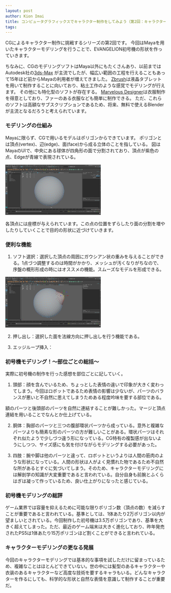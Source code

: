 ```yaml
---
layout: post
author: Kion Imai
title: コンピュータグラフィックスでキャラクター制作をしてみよう（第2回：キャラクターモデリングをおしてみよう！）
tags:
---
```

CGによるキャラクター制作に挑戦するシリーズの第2回です。
今回はMayaを用いたキャラクターモデリングを行うことで、EVANGELION初号機の形状を作っていきます。

ちなみに、CGのモデリングソフトはMaya以外にもたくさんあり、以前まではAutodesk社の[3ds-Max](https://www.autodesk.co.jp/products/3ds-max/)
が主流でしたが、幅広い範囲の工程を行えることもあって15年ほど前からMayaの利用者が増えてきました。
[Zbrush](https://oakcorp.net/pixologic/)は液晶タブレットを用いて制作することに向いており、粘土工作のような感覚でモデリングが行えます。
その他にも特化型のソフトが存在する。
[Marvelous Designer](https://www.marvelousdesigner.com/)は衣服制作を得意としており、ファーのある衣服なども簡単に制作できる。
ただ、これらのソフトは高額なサブスクリプションであるため、将来、無料で使えるBlenderが主流となるだろうと考えられています。

### モデリングの仕組み

Mayaに限らず、CGで用いるモデルはポリゴンからできています。
ポリゴンとは頂点(vertex)、辺(edge)、面(face)から成る立体のことを指している。
図はMayaのUIで、中央にある球体が四角形の面で分割されており、頂点が紫色の点、Edgeが青線で表現されている。

<img src="/images/KionImai/Sphere.png" width="300">

各頂点には座標が与えられています。この点の位置をずらしたり面の分割を増やしたりしていくことで目的の形状に近づけていきます。

### 便利な機能

1. ソフト選択：選択した頂点の周囲にガウシアン状の重みを与えることができる。1点づつ調整するのは時間がかかり、メッシュが汚くなりがちなので、序盤の概形形成の時にはオススメの機能。スムーズなモデルを形成できる。

<img src="/images/KionImai/SoftSelect.png" width="300">

2. 押し出し：選択した面を法線方向に押し出しを行う機能である。

3. エッジループ挿入：

### 初号機モデリング！～部位ごとの総括～

実際に初号機の制作を行った感想を部位ごとに記していく。

1. 頭部：顔を含んでいるため、ちょっとした表情の違いで印象が大きく変わってしまう。今回はロボットであるため表情の影響は少ないが、パーツのバランスが悪いと不自然に思えてしまうためある程度吟味を要する部位である。

額のパーツと後頭部のパーツを自然に連結することが難しかった。マージと頂点連結を用いることでなんとか仕上げている。

2. 胴体：胸部のパーツと三つの腹部環状パーツから成っている。意外と複雑なパーツよりも簡素な形のパーツの方が難しいことがある。環状パーツはそれぞれ似たようで少しづつ違う形になっている。CG特有の複製感が出ないようにしつつ、サイズ感にも気を付けながらモデリングする必要があった。

3. 四肢：腕や脚は他のパーツと違って、ロボットというよりは人間の筋肉のような形状になっている。人間の形状は人がよく見慣れた物であるため不自然な所があるとすぐに気づいてしまう。そのため、キャラクターモデリングには解剖学の知識が大変重要であると言われている。自分自身も前腕とふくらはぎは凝って作っているため、良い仕上がりになったと感じている。

### 初号機モデリングの総評

ゲーム業界では容量を抑えるために可能な限りポリゴン数（頂点の数）を減らすことが重要であると言われている。基準としては、1体あたり2万ポリゴン以内が望ましいとされている。今回制作した初号機は3.5万ポリゴンであり、基準を大きく超えてしまった。ただ、最近のゲーム端末は大きく進化しており、昨年発売されたPS5は1体あたり15万ポリゴンほど割くことができると言われている。

### キャラクターモデリングの更なる発展
今回のキャラクターモデリングでは基本的な事項を試しただけに留まっているため、複雑なことはほとんどできていない。世の中には髪型のあるキャラクターや衣装のあるキャラクターなど高度な技術を要するキャラもいる。どんなキャラクターを作るにしても、科学的な形状と自然な表情を意識して制作することが重要だ。
